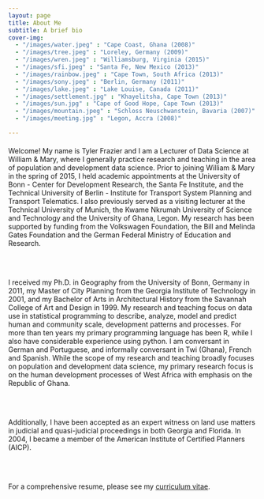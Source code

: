 ```yaml
---
layout: page
title: About Me
subtitle: A brief bio
cover-img: 
  - "/images/water.jpeg" : "Cape Coast, Ghana (2008)"
  - "/images/tree.jpeg" : "Loreley, Germany (2009)"
  - "/images/wren.jpeg" : "Williamsburg, Virginia (2015)"
  - "/images/sfi.jpeg" : "Santa Fe, New Mexico (2013)"
  - "/images/rainbow.jpeg" : "Cape Town, South Africa (2013)"
  - "/images/sony.jpeg" : "Berlin, Germany (2011)"
  - "/images/lake.jpeg" : "Lake Louise, Canada (2011)"
  - "/images/settlement.jpg" : "Khayelitsha, Cape Town (2013)"
  - "/images/sun.jpg" : "Cape of Good Hope, Cape Town (2013)"
  - "/images/mountain.jpeg" : "Schloss Neuschwanstein, Bavaria (2007)"
  - "/images/meeting.jpg" : "Legon, Accra (2008)"

---
```


<p style = "font-family: 'Open Sans', 'Helvetica Neue', Helvetica, Arial, sans-serif;
  font-size: 20px;
  font-weight: 400;
  margin-bottom: 15px;
  text-align: justify;">

Welcome! My name is Tyler Frazier and I am a Lecturer of Data Science at William & Mary, where I generally practice research and teaching in the area of population and development data science.  Prior to joining William & Mary in the spring of 2015, I held academic appointments at the University of Bonn - Center for Development Research, the Santa Fe Institute, and the Technical University of Berlin - Institute for Transport System Planning and Transport Telematics. I also previously served as a visiting lecturer at the Technical University of Munich, the Kwame Nkrumah University of Science and Technology and the University of Ghana, Legon.  My research has been supported by funding from the Volkswagen Foundation, the Bill and Melinda Gates Foundation and the German Federal Ministry of Education and Research.

<br>
<br>

I received my Ph.D. in Geography from the University of Bonn, Germany in 2011, my Master of City Planning from the Georgia Institute of Technology in 2001, and my Bachelor of Arts in Architectural History from the Savannah College of Art and Design in 1999. My research and teaching focus on data use in statistical programming to describe, analyze, model and predict human and community scale, development patterns and processes. For more than ten years my primary programming language has been R, while I also have considerable experience using python.  I am conversant in German and Portuguese, and informally conversant in Twi (Ghana), French and Spanish.  While the scope of my research and teaching broadly focuses on population and development data science, my primary research focus is on the human development processes of West Africa with emphasis on the Republic of Ghana.

<br>
<br>

Additionally, I have been accepted as an expert witness on land use matters in judicial and quasi-judicial proceedings in both Georgia and Florida.  In 2004, I became a member of the American Institute of Certified Planners (AICP).

<br>
<br>

For a comprehensive resume, please see my [curriculum vitae](tyler-frazier.github.io).

</p>
